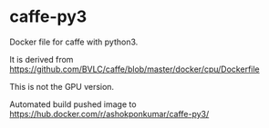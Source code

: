 # caffe-py3
Docker file for caffe with python3.

It is derived from https://github.com/BVLC/caffe/blob/master/docker/cpu/Dockerfile

This is not the GPU version.

Automated build pushed image to https://hub.docker.com/r/ashokponkumar/caffe-py3/
